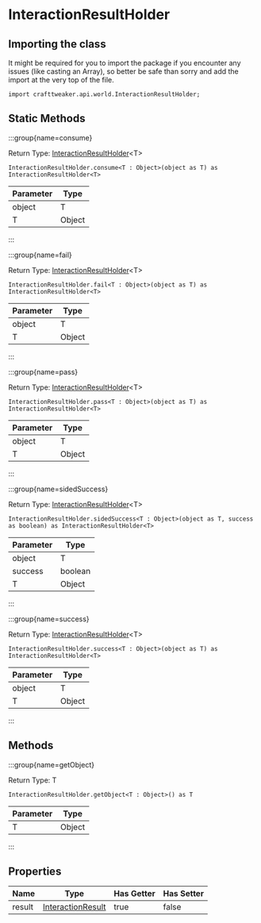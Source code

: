 # InteractionResultHolder

## Importing the class

It might be required for you to import the package if you encounter any issues (like casting an Array), so better be safe than sorry and add the import at the very top of the file.
```zenscript
import crafttweaker.api.world.InteractionResultHolder;
```


## Static Methods

:::group{name=consume}

Return Type: [InteractionResultHolder](/vanilla/api/world/InteractionResultHolder)&lt;T&gt;

```zenscript
InteractionResultHolder.consume<T : Object>(object as T) as InteractionResultHolder<T>
```

| Parameter |  Type  |
|-----------|--------|
| object    | T      |
| T         | Object |


:::

:::group{name=fail}

Return Type: [InteractionResultHolder](/vanilla/api/world/InteractionResultHolder)&lt;T&gt;

```zenscript
InteractionResultHolder.fail<T : Object>(object as T) as InteractionResultHolder<T>
```

| Parameter |  Type  |
|-----------|--------|
| object    | T      |
| T         | Object |


:::

:::group{name=pass}

Return Type: [InteractionResultHolder](/vanilla/api/world/InteractionResultHolder)&lt;T&gt;

```zenscript
InteractionResultHolder.pass<T : Object>(object as T) as InteractionResultHolder<T>
```

| Parameter |  Type  |
|-----------|--------|
| object    | T      |
| T         | Object |


:::

:::group{name=sidedSuccess}

Return Type: [InteractionResultHolder](/vanilla/api/world/InteractionResultHolder)&lt;T&gt;

```zenscript
InteractionResultHolder.sidedSuccess<T : Object>(object as T, success as boolean) as InteractionResultHolder<T>
```

| Parameter |  Type   |
|-----------|---------|
| object    | T       |
| success   | boolean |
| T         | Object  |


:::

:::group{name=success}

Return Type: [InteractionResultHolder](/vanilla/api/world/InteractionResultHolder)&lt;T&gt;

```zenscript
InteractionResultHolder.success<T : Object>(object as T) as InteractionResultHolder<T>
```

| Parameter |  Type  |
|-----------|--------|
| object    | T      |
| T         | Object |


:::

## Methods

:::group{name=getObject}

Return Type: T

```zenscript
InteractionResultHolder.getObject<T : Object>() as T
```

| Parameter |  Type  |
|-----------|--------|
| T         | Object |


:::


## Properties

|  Name  |                           Type                            | Has Getter | Has Setter |
|--------|-----------------------------------------------------------|------------|------------|
| result | [InteractionResult](/vanilla/api/world/InteractionResult) | true       | false      |

